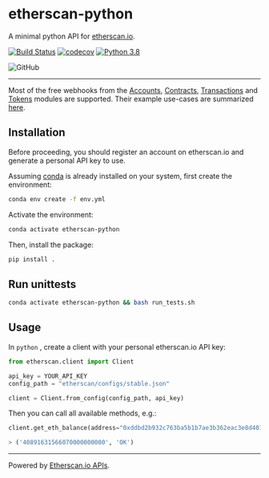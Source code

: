 # etherscan-python

A minimal python API for [etherscan.io](etherscan.io).

[![Build Status](https://travis-ci.com/pcko1/etherscan-python.svg?branch=master)](https://travis-ci.com/pcko1/etherscan-python) 
[![codecov](https://codecov.io/gh/pcko1/etherscan-python/branch/master/graph/badge.svg)](https://codecov.io/gh/pcko1/etherscan-python)
[![Python 3.8](https://img.shields.io/badge/python-3.8-blue.svg)](https://www.python.org/downloads/release/python-385/)

![GitHub](https://img.shields.io/github/license/pcko1/etherscan-python)

___

Most of the free webhooks from the [Accounts](https://etherscan.io/apis#accounts), [Contracts](https://etherscan.io/apis#contracts), [Transactions](https://etherscan.io/apis#transactions) and [Tokens](https://etherscan.io/apis#tokens) modules are supported. Their example use-cases are summarized [here](https://api.etherscan.io/apis).

## Installation

Before proceeding, you should register an account on etherscan.io and generate a personal API key to use. 

Assuming [conda](https://docs.conda.io/en/latest/miniconda.html) is already installed on your system, first create the environment:

``` bash
conda env create -f env.yml
```

Activate the environment:

``` bash
conda activate etherscan-python
```

Then, install the package:

``` bash
pip install .
```

## Run unittests

``` bash
conda activate etherscan-python && bash run_tests.sh
````

## Usage

In `python` , create a client with your personal etherscan.io API key:

``` python
from etherscan.client import Client

api_key = YOUR_API_KEY
config_path = "etherscan/configs/stable.json"

client = Client.from_config(config_path, api_key)
```

Then you can call all available methods, e.g.:

``` python
client.get_eth_balance(address="0xddbd2b932c763ba5b1b7ae3b362eac3e8d40121a")

> ('40891631566070000000000', 'OK')
```

___
Powered by [Etherscan.io APIs](https://etherscan.io/apis).
